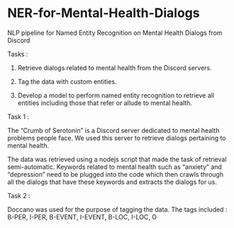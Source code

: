 # NER-for-Mental-Health-Dialogs
NLP pipeline for Named Entity Recognition on Mental Health Dialogs from Discord

Tasks : 

1) Retrieve dialogs related to mental health from the Discord servers. 

2) Tag the data with custom entities. 

3) Develop a model to perform named entity recognition to retrieve all entities including those that refer or allude to mental health.



Task 1 :  

The “Crumb of Serotonin” is a Discord server dedicated to mental health problems people face. We used this server to retrieve dialogs pertaining to mental health.  

The data was retrieved using a nodejs script that made the task of retrieval semi-automatic. Keywords related to mental health such as “anxiety” and “depression” 
need to be plugged into the code which then crawls through all the dialogs that have these keywords and extracts the dialogs for us.  

 

Task 2 :  

Doccano was used for the purpose of tagging the data. 
The tags included : B-PER, I-PER, B-EVENT, I-EVENT, B-LOC, I-LOC, O 





 
